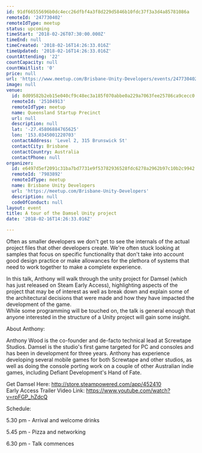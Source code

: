 ```yaml
---
id: 91df66555696b0dc4ecc26dfbf4a3f8d229d5846b10fdc37f3a3d4a85781086a
remoteId: '247730402'
remoteIdType: meetup
status: upcoming
timeStart: '2018-02-26T07:30:00.000Z'
timeEnd: null
timeCreated: '2018-02-16T14:26:33.016Z'
timeUpdated: '2018-02-16T14:26:33.016Z'
countAttending: '22'
countCapacity: null
countWaitlist: '0'
price: null
url: 'https://www.meetup.com/Brisbane-Unity-Developers/events/247730402/'
image: null
venue:
  id: 8d09582b2eb15e040cf9c48ec3a185f070abbe0a229a7063fee25786ca9cecc0
  remoteId: '25104913'
  remoteIdType: meetup
  name: Queensland Startup Precinct
  url: null
  description: null
  lat: '-27.45806884765625'
  lon: '153.0345001220703'
  contactAddress: 'Level 2, 315 Brunswick St'
  contactCity: Brisbane
  contactCountry: Australia
  contactPhone: null
organizer:
  id: e6497d5ef2091c31ba7bd7731e9f53782936528fdc6278a2962b97c10b2c9942
  remoteId: '7983892'
  remoteIdType: meetup
  name: Brisbane Unity Developers
  url: 'https://meetup.com/Brisbane-Unity-Developers'
  description: null
  codeOfConduct: null
layout: event
title: A tour of the Damsel Unity project
date: '2018-02-16T14:26:33.016Z'

---
```

<p>Often as smaller developers we don't get to see the internals of the actual project files that other developers create. We're often stuck looking at samples that focus on specific functionality that don't take into account good design practice or make allowances for the plethora of systems that need to work together to make a complete experience.</p> <p>In this talk, Anthony will walk through the unity project for Damsel (which has just released on Steam Early Access), highlighting aspects of the project that may be of interest as well as break down and explain some of the architectural decisions that were made and how they have impacted the development of the game.<br/>While some programming will be touched on, the talk is general enough that anyone interested in the structure of a Unity project will gain some insight.</p> <p>About Anthony:</p> <p>Anthony Wood is the co-founder and de-facto technical lead at Screwtape Studios. Damsel is the studio's first game targeted for PC and consoles and has been in development for three years. Anthony has experience developing several mobile games for both Screwtape and other studios, as well as doing the console porting work on a couple of other Australian indie games, including Defiant Development's Hand of Fate.</p> <p>Get Damsel Here: <a href="http://store.steampowered.com/app/452410" class="linkified">http://store.steampowered.com/app/452410</a><br/>Early Access Trailer Video Link: <a href="https://www.youtube.com/watch?v=rpFGP_hZdcQ" class="embedded">https://www.youtube.com/watch?v=rpFGP_hZdcQ</a></p> <p>Schedule:</p> <p>5.30 pm - Arrival and welcome drinks</p> <p>5.45 pm - Pizza and networking</p> <p>6.30 pm - Talk commences</p>
